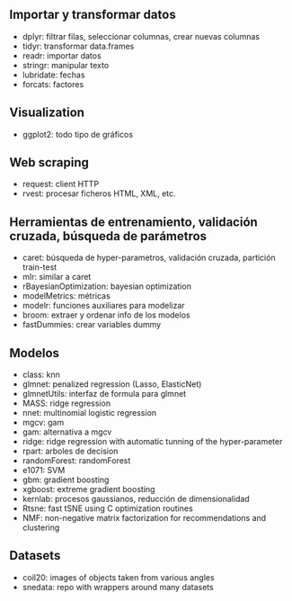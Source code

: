 Importar y transformar datos
----------------------------
 * dplyr: filtrar filas, seleccionar columnas, crear nuevas columnas
 * tidyr: transformar data.frames
 * readr: importar datos
 * stringr: manipular texto
 * lubridate: fechas
 * forcats: factores
 
 Visualization
 -------------
 * ggplot2: todo tipo de gráficos

 Web scraping
 ------------
  * request: client HTTP
  * rvest: procesar ficheros HTML, XML, etc.

Herramientas de entrenamiento, validación cruzada, búsqueda de parámetros
-------------------------------------------------------------------------
 * caret: búsqueda de hyper-parametros, validación cruzada, partición train-test
 * mlr: similar a caret
 * rBayesianOptimization: bayesian optimization
 * modelMetrics: métricas
 * modelr: funciones auxiliares para modelizar
 * broom: extraer y ordenar info de los modelos
 * fastDummies: crear variables dummy

Modelos
-------
 * class: knn
 * glmnet: penalized regression (Lasso, ElasticNet)
 * glmnetUtils: interfaz de formula para glmnet
 * MASS: ridge regression
 * nnet: multinomial logistic regression
 * mgcv: gam
 * gam: alternativa a mgcv
 * ridge: ridge regression with automatic tunning of the hyper-parameter
 * rpart: arboles de decision
 * randomForest: randomForest
 * e1071: SVM
 * gbm: gradient boosting
 * xgboost: extreme gradient boosting
 * kernlab: procesos gaussianos, reducción de dimensionalidad
 * Rtsne: fast tSNE using C optimization routines
 * NMF: non-negative matrix factorization for recommendations and clustering
 
Datasets
-------
 * coil20: images of objects taken from various angles
 * snedata: repo with wrappers around many datasets

